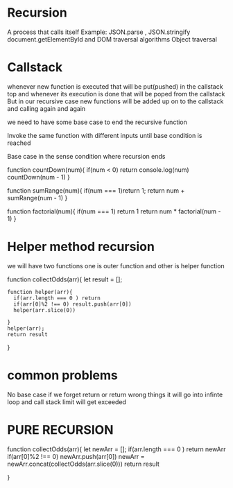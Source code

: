 # Recursion

A process that calls itself
Example: JSON.parse , JSON.stringify
document.getElementById and DOM traversal algorithms
Object traversal

# Callstack

whenever new function is executed that will be put(pushed) in the callstack top and whenever its execution is done
that will be poped from the callstack
But in our recursive case new functions will be added up on to the callstack and calling again and again

we need to have some base case to end the recursive function

Invoke the same function with different inputs until base condition is reached

Base case in the sense condition where recursion ends

function countDown(num){
if(num < 0) return
console.log(num)
countDown(num - 1)
}

function sumRange(num){
if(num === 1)return 1;
return num + sumRange(num - 1)
}

function factorial(num){
if(num === 1) return 1
return num \* factorial(num - 1)
}

# Helper method recursion

we will have two functions one is outer function and other is helper function

function collectOdds(arr){
let result = [];

    function helper(arr){
      if(arr.length === 0 ) return
      if(arr[0]%2 !== 0) result.push(arr[0])
      helper(arr.slice(0))

    }
    helper(arr);
    return result

}

# common problems

No base case
if we forget return or return wrong things it will go into infinte loop
and call stack limit will get exceeded

# PURE RECURSION

function collectOdds(arr){
let newArr = [];
if(arr.length === 0 ) return newArr
if(arr[0]%2 !== 0) newArr.push(arr[0])
newArr = newArr.concat(collectOdds(arr.slice(0)))
return result

}
